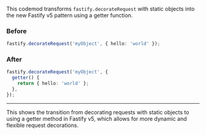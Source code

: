 

This codemod transforms `fastify.decorateRequest` with static objects into the new Fastify v5 pattern using a getter function.

### Before

```ts
fastify.decorateRequest('myObject', { hello: 'world' });
```

### After

```ts
fastify.decorateRequest('myObject', {
  getter() {
    return { hello: 'world' };
  },
});
```

---

This shows the transition from decorating requests with static objects to using a getter method in Fastify v5, which allows for more dynamic and flexible request decorations.